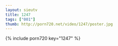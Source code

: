```yaml
--- 
layout: sieutv
title: 1247
tags: ["001"]
thumb: http://porn720.net/video/1247/poster.jpg
---
```

{% include porn720 key="1247" %} 

